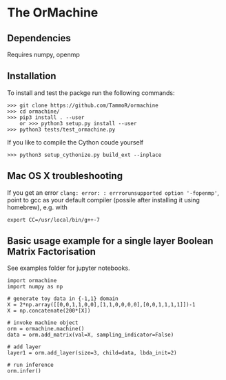 # The OrMachine

## Dependencies
Requires numpy, openmp
## Installation
To install and test the packge run the following commands:
```
>>> git clone https://github.com/TammoR/ormachine
>>> cd ormachine/
>>> pip3 install . --user
	or >>> python3 setup.py install --user
>>> python3 tests/test_ormachine.py
```
If you like to compile the Cython coude yourself
```
>>> python3 setup_cythonize.py build_ext --inplace
```

## Mac OS X troubleshooting
If you get an error ```clang: error: : errrorunsupported option '-fopenmp'```,
point to gcc as your default compiler (possile after installing it using homebrew), e.g. with
```
export CC=/usr/local/bin/g++-7
```


## Basic usage example for a single layer Boolean Matrix Factorisation
See examples folder for jupyter notebooks.

```
import ormachine
import numpy as np

# generate toy data in {-1,1} domain
X = 2*np.array([[0,0,1,1,0,0],[1,1,0,0,0,0],[0,0,1,1,1,1]])-1
X = np.concatenate(200*[X])

# invoke machine object
orm = ormachine.machine()
data = orm.add_matrix(val=X, sampling_indicator=False)

# add layer 
layer1 = orm.add_layer(size=3, child=data, lbda_init=2)

# run inference
orm.infer()
```
